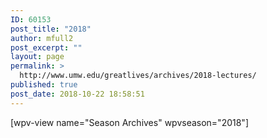 ```yaml
---
ID: 60153
post_title: "2018"
author: mfull2
post_excerpt: ""
layout: page
permalink: >
  http://www.umw.edu/greatlives/archives/2018-lectures/
published: true
post_date: 2018-10-22 18:58:51
---
```

[wpv-view name="Season Archives" wpvseason="2018"]